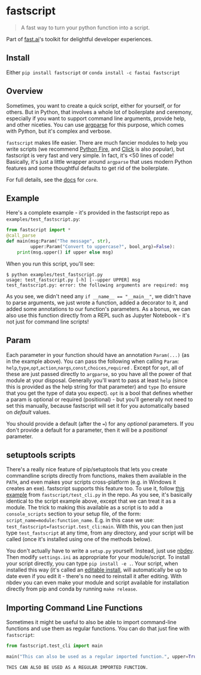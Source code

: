 # fastscript
> A fast way to turn your python function into a script.


Part of [fast.ai](https://www.fast.ai)'s toolkit for delightful developer experiences.

## Install

Either `pip install fastscript` or `conda install -c fastai fastscript`

## Overview

Sometimes, you want to create a quick script, either for yourself, or for others. But in Python, that involves a whole lot of boilerplate and ceremony, especially if you want to support command line arguments, provide help, and other niceties. You can use [argparse](https://docs.python.org/3/library/argparse.html) for this purpose, which comes with Python, but it's complex and verbose.

`fastscript` makes life easier. There are much fancier modules to help you write scripts (we recommend [Python Fire](https://github.com/google/python-fire), and [Click](https://click.palletsprojects.com/en/7.x/) is also popular), but fastscript is very fast and very simple. In fact, it's <50 lines of code! Basically, it's just a little wrapper around `argparse` that uses modern Python features and some thoughtful defaults to get rid of the boilerplate.

For full details, see the [docs](https://fastscript.fast.ai) for `core`.

## Example

Here's a complete example - it's provided in the fastscript repo as `examples/test_fastscript.py`:

```python
from fastscript import *
@call_parse
def main(msg:Param("The message", str),
         upper:Param("Convert to uppercase?", bool_arg)=False):
    print(msg.upper() if upper else msg)
````

When you run this script, you'll see:

```
$ python examples/test_fastscript.py
usage: test_fastscript.py [-h] [--upper UPPER] msg
test_fastscript.py: error: the following arguments are required: msg
```

As you see, we didn't need any `if __name__ == "__main__"`, we didn't have to parse arguments, we just wrote a function, added a decorator to it, and added some annotations to our function's parameters. As a bonus, we can also use this function directly from a REPL such as Jupyter Notebook - it's not just for command line scripts!

## Param

Each parameter in your function should have an annotation `Param(...)` (as in the example above). You can pass the following when calling `Param`: `help`,`type`,`opt`,`action`,`nargs`,`const`,`choices`,`required` . Except for `opt`, all of these are just passed directly to `argparse`, so you have all the power of that module at your disposal. Generally you'll want to pass at least `help` (since this is provided as the help string for that parameter) and `type` (to ensure that you get the type of data you expect). `opt` is a bool that defines whether a param is optional or required (positional) - but you'll generally not need to set this manually, because fastscript will set it for you automatically based on *default* values.

You should provide a default (after the `=`) for any *optional* parameters. If you don't provide a default for a parameter, then it will be a *positional* parameter.

## setuptools scripts

There's a really nice feature of pip/setuptools that lets you create commandline scripts directly from functions, makes them available in the `PATH`, and even makes your scripts cross-platform (e.g. in Windows it creates an exe). fastscript supports this feature too. To use it, follow [this example](fastscript/test_cli.py) from `fastscript/test_cli.py` in the repo. As you see, it's basically identical to the script example above, except that we can treat it as a module. The trick to making this available as a script is to add a `console_scripts` section to your setup file, of the form: `script_name=module:function_name`. E.g. in this case we use: `test_fastscript=fastscript.test_cli:main`. With this, you can then just type `test_fastscript` at any time, from any directory, and your script will be called (once it's installed using one of the methods below).

You don't actually have to write a `setup.py` yourself. Instead, just use [nbdev](https://nbdev.fast.ai). Then modify `settings.ini` as appropriate for your module/script. To install your script directly, you can type `pip install -e .`. Your script, when installed this way (it's called an [editable install](http://codumentary.blogspot.com/2014/11/python-tip-of-year-pip-install-editable.html), will automatically be up to date even if you edit it - there's no need to reinstall it after editing. With nbdev you can even make your module and script available for installation directly from pip and conda by running `make release`.

## Importing Command Line Functions

Sometimes it might be useful to also be able to import command-line functions and use them as regular functions. You can do that just fine with `fastscript`:

```python
from fastscript.test_cli import main
```

```python
main("This can also be used as a regular imported function.", upper=True);
```

    THIS CAN ALSO BE USED AS A REGULAR IMPORTED FUNCTION.

